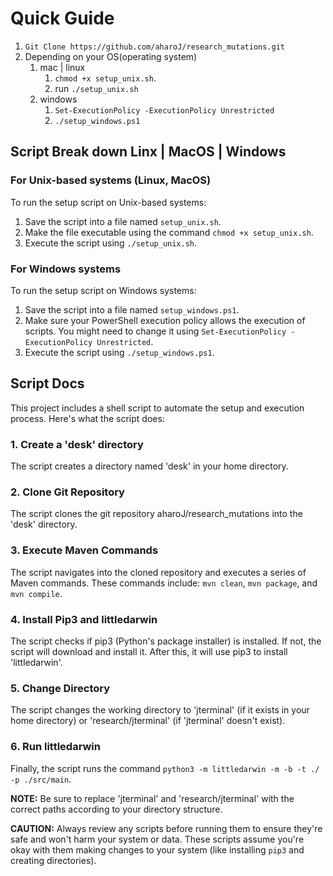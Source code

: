 # Quick Guide
1. `Git Clone https://github.com/aharoJ/research_mutations.git`
2. Depending on your OS(operating system)
   1. mac | linux
      1. `chmod +x setup_unix.sh`.
      2. run `./setup_unix.sh`
   2. windows
      1.  `Set-ExecutionPolicy -ExecutionPolicy Unrestricted`
      2.  `./setup_windows.ps1`




## Script Break down Linx | MacOS | Windows
### For Unix-based systems (Linux, MacOS)
To run the setup script on Unix-based systems:

1. Save the script into a file named `setup_unix.sh`.
2. Make the file executable using the command `chmod +x setup_unix.sh`.
3. Execute the script using `./setup_unix.sh`.

### For Windows systems
To run the setup script on Windows systems:

1. Save the script into a file named `setup_windows.ps1`.
2. Make sure your PowerShell execution policy allows the execution of scripts. You might need to change it using `Set-ExecutionPolicy -ExecutionPolicy Unrestricted`.
3. Execute the script using `./setup_windows.ps1`.

## Script Docs
This project includes a shell script to automate the setup and execution process. Here's what the script does:

### 1. Create a 'desk' directory
The script creates a directory named 'desk' in your home directory.

### 2. Clone Git Repository
The script clones the git repository aharoJ/research_mutations into the 'desk' directory.

### 3. Execute Maven Commands
The script navigates into the cloned repository and executes a series of Maven commands. These commands include: `mvn clean`, `mvn package`, and `mvn compile`.

### 4. Install Pip3 and littledarwin
The script checks if pip3 (Python's package installer) is installed. If not, the script will download and install it. After this, it will use pip3 to install 'littledarwin'.

### 5. Change Directory
The script changes the working directory to 'jterminal' (if it exists in your home directory) or 'research/jterminal' (if 'jterminal' doesn't exist). 

### 6. Run littledarwin
Finally, the script runs the command `python3 -m littledarwin -m -b -t ./ -p ./src/main`.

**NOTE:** Be sure to replace 'jterminal' and 'research/jterminal' with the correct paths according to your directory structure.



**CAUTION:** Always review any scripts before running them to ensure they're safe and won't harm your system or data. These scripts assume you're okay with them making changes to your system (like installing `pip3` and creating directories).
